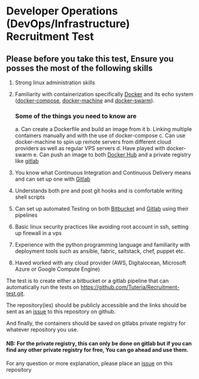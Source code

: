 # Developer Operations (DevOps/Infrastructure) Recruitment Test

## Please before you take this test, Ensure you posses the most of the following skills
1.	Strong linux administration skills
2.	Familiarity with containerization specifically [Docker](https://www.docker.com/) and its echo system ([docker-compose](https://docs.docker.com/compose/), [docker-machine](https://docs.docker.com/machine/) and [docker-swarm](https://docs.docker.com/engine/swarm/)). 

     ### Some of the things you need to know are
    a.	Can create a Dockerfile and build an image from it
    b.	Linking multiple containers manually and with the use of docker-compose
    c.	Can use docker-machine to spin up remote servers from different cloud providers as well as regular VPS servers
    d.	Have played with docker-swarm
    e.	Can push an image to both [Docker Hub](https://hub.docker.com/) and a private registry like [gitlab](https://gitlab.com)

3.	You know what Continuous Integration and Continuous Delivery means and can set up one with [Gitlab](https://about.gitlab.com/features/gitlab-ci-cd/)
4.	Understands both pre and post git hooks and is comfortable writing shell scripts
5.	Can set up automated Testing on both [Bitbucket](https://bitbucket.org/) and [Gitlab](https://gitlab.com/) using their pipelines
6.	Basic linux security practices like avoiding root account in ssh, setting up firewall in a vps
7.	Experience with the python programming language and familiarity with deployment tools such as ansible, fabric, saltstack, chef, puppet
etc.
8. Haved worked with any cloud provider (AWS, Digitalocean, Microsoft Azure or Google Compute Engine)

The test is to create either a bitbucket or a gitlab pipeline that can automatically run the tests on https://github.com/Tuteria/Recruitment-test.git. 

The repository(ies) should be publicly accessible and the links should be sent as an [issue](https://guides.github.com/features/issues/) to this repository on github.

And finally, the containers should be saved on gitlabs private registry for whatever repository you use. 

#### NB: For the private registry, this can only be done on gitlab but if you can find any other private registry for free, You can go ahead and use them.

For any question or more explanation, please place an [issue](https://guides.github.com/features/issues/) on this repository
